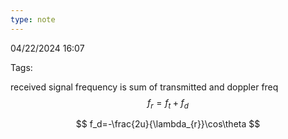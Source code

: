 ```yaml
---
type: note
---
```

04/22/2024 16:07

Tags: 


received signal frequency is sum of transmitted and doppler freq
$$
f_r=f_t+f_d
$$

$$
f_d=-\frac{2u}{\lambda_{r}}\cos\theta
$$
